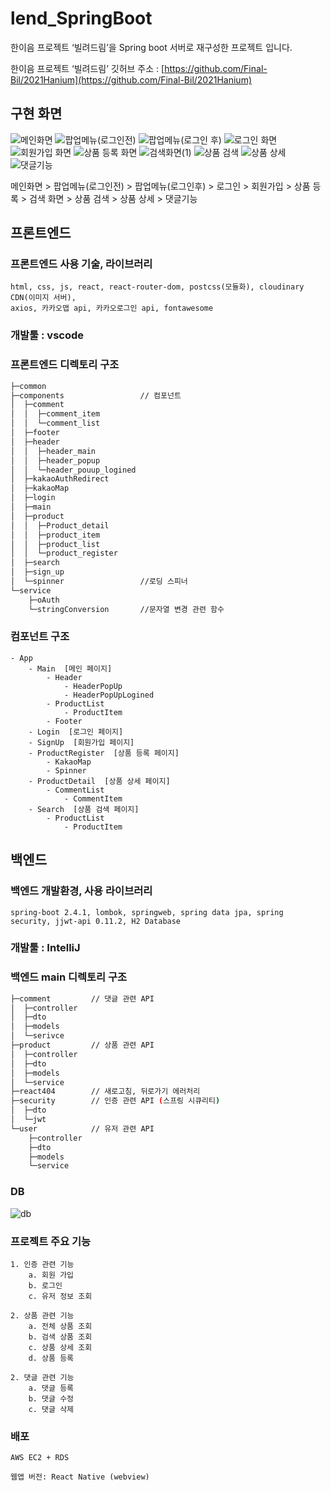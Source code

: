 # lend_SpringBoot
한이음 프로젝트 ‘빌려드림’을 Spring boot 서버로 재구성한 프로젝트 입니다.

한이음 프로젝트 ‘빌려드림’ 깃허브 주소 : [https://github.com/Final-Bil/2021Hanium](https://github.com/Final-Bil/2021Hanium)

## 구현 화면
![메인화면](https://user-images.githubusercontent.com/68727627/147413945-7c8490f8-81db-4eaa-bedf-6a7875e23830.JPG)
![팝업메뉴(로그인전)](https://user-images.githubusercontent.com/68727627/147413950-194ae31d-96d8-4119-98bb-343ae028a15c.JPG)
![팝업메뉴(로그인 후)](https://user-images.githubusercontent.com/68727627/147413976-1855f4bf-ed11-4629-9524-36287c21386a.JPG)
![로그인 화면](https://user-images.githubusercontent.com/68727627/147413944-032c3638-2157-46fe-bc96-6ec55132853e.JPG)
![회원가입 화면](https://user-images.githubusercontent.com/68727627/147413952-19d67788-58e5-4872-a5ba-48da7570ffac.JPG)
![상품 등록 화면](https://user-images.githubusercontent.com/68727627/147413947-6eb80683-37e7-4bd1-bf88-f7d081ed53c9.JPG)
![검색화면(1)](https://user-images.githubusercontent.com/68727627/147413942-7ac74bb5-66ff-4072-8fb0-e31c62c63fb2.JPG)
![상품 검색](https://user-images.githubusercontent.com/68727627/147413946-e73f9734-705f-4edf-9e35-ed51c28e033e.JPG)
![상품 상세](https://user-images.githubusercontent.com/68727627/147413948-0548e612-6f3e-4ebb-80c7-d5db37fef0b6.JPG)
![댓글기능](https://user-images.githubusercontent.com/68727627/147413943-a0172bdd-d020-4e3b-a5f7-aea37ef0b8d5.JPG)

메인화면 > 팝업메뉴(로그인전) > 팝업메뉴(로그인후) > 로그인 > 회원가입 > 상품 등록 > 검색 화면 > 상품 검색 > 상품 상세 > 댓글기능

## 프론트엔드

### **프론트엔드 사용 기술, 라이브러리**
    
    html, css, js, react, react-router-dom, postcss(모듈화), cloudinary CDN(이미지 서버), 
    axios, 카카오맵 api, 카카오로그인 api, fontawesome
    
### 개발툴 : vscode
### **프론트엔드 디렉토리 구조**

```bash
├─common
├─components                 // 컴포넌트
│  ├─comment
│  │  ├─comment_item
│  │  └─comment_list
│  ├─footer
│  ├─header
│  │  ├─header_main
│  │  ├─header_popup
│  │  └─header_pouup_logined
│  ├─kakaoAuthRedirect
│  ├─kakaoMap
│  ├─login
│  ├─main
│  ├─product
│  │  ├─Product_detail
│  │  ├─product_item
│  │  ├─product_list
│  │  └─product_register
│  ├─search
│  ├─sign_up
│  └─spinner                 //로딩 스피너
└─service
    ├─oAuth
    └─stringConversion       //문자열 변경 관련 함수
```

### **컴포넌트 구조**
    - App
        - Main  [메인 페이지]
            - Header
                - HeaderPopUp
                - HeaderPopUpLogined
            - ProductList
                - ProductItem
            - Footer
        - Login  [로그인 페이지]
        - SignUp  [회원가입 페이지]
        - ProductRegister  [상품 등록 페이지]
            - KakaoMap
            - Spinner
        - ProductDetail  [상품 상세 페이지]
            - CommentList
                - CommentItem
        - Search  [상품 검색 페이지]
            - ProductList
                - ProductItem

## 백엔드

### **백엔드 개발환경, 사용 라이브러리**
    
    spring-boot 2.4.1, lombok, springweb, spring data jpa, spring security, jjwt-api 0.11.2, H2 Database
    
### 개발툴 : IntelliJ
### **백엔드 main 디렉토리 구조**

```bash
├─comment         // 댓글 관련 API
│  ├─controller
│  ├─dto
│  ├─models
│  └─serivce
├─product         // 상품 관련 API
│  ├─controller
│  ├─dto
│  ├─models
│  └─service
├─react404        // 새로고침, 뒤로가기 에러처리
├─security        // 인증 관련 API (스프링 시큐리티)
│  ├─dto
│  └─jwt
└─user            // 유저 관련 API
    ├─controller
    ├─dto
    ├─models
    └─service
```

### **DB**

![db](https://user-images.githubusercontent.com/68727627/147414113-293fd6d1-b6bf-476a-bd73-cd78b8589347.JPG)

### **프로젝트 주요 기능**

    1. 인증 관련 기능
        a. 회원 가입
        b. 로그인
        c. 유저 정보 조회
        
    2. 상품 관련 기능
        a. 전체 상품 조회
        b. 검색 상품 조회
        c. 상품 상세 조회
        d. 상품 등록
        
    2. 댓글 관련 기능
        a. 댓글 등록
        b. 댓글 수정
        c. 댓글 삭제


### **배포**
    
    AWS EC2 + RDS
    
    웹앱 버전: React Native (webview)
